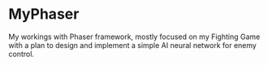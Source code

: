 # MyPhaser

My workings with Phaser framework, mostly focused on my Fighting Game with a plan
to design and implement a simple AI neural network for enemy control.
